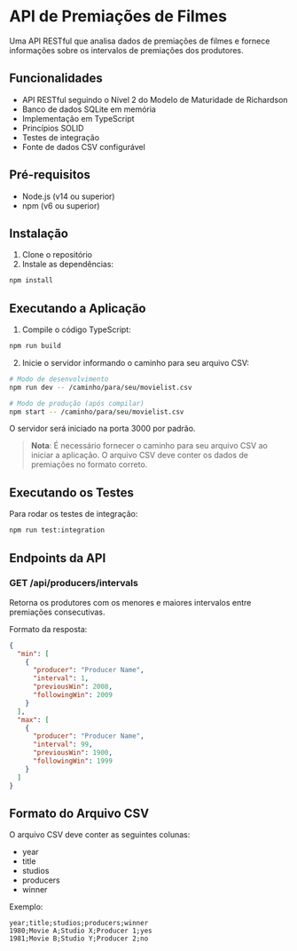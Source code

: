 
# API de Premiações de Filmes

Uma API RESTful que analisa dados de premiações de filmes e fornece informações sobre os intervalos de premiações dos produtores.

## Funcionalidades

- API RESTful seguindo o Nível 2 do Modelo de Maturidade de Richardson  
- Banco de dados SQLite em memória  
- Implementação em TypeScript  
- Princípios SOLID  
- Testes de integração  
- Fonte de dados CSV configurável  

## Pré-requisitos

- Node.js (v14 ou superior)  
- npm (v6 ou superior)  

## Instalação

1. Clone o repositório  
2. Instale as dependências:  
```bash
npm install
```

## Executando a Aplicação

1. Compile o código TypeScript:  
```bash
npm run build
```

2. Inicie o servidor informando o caminho para seu arquivo CSV:  
```bash
# Modo de desenvolvimento
npm run dev -- /caminho/para/seu/movielist.csv

# Modo de produção (após compilar)
npm start -- /caminho/para/seu/movielist.csv
```

O servidor será iniciado na porta 3000 por padrão.

> **Nota**: É necessário fornecer o caminho para seu arquivo CSV ao iniciar a aplicação. O arquivo CSV deve conter os dados de premiações no formato correto.

## Executando os Testes

Para rodar os testes de integração:  
```bash
npm run test:integration
```

## Endpoints da API

### GET /api/producers/intervals

Retorna os produtores com os menores e maiores intervalos entre premiações consecutivas.

Formato da resposta:
```json
{
  "min": [
    {
      "producer": "Producer Name",
      "interval": 1,
      "previousWin": 2008,
      "followingWin": 2009
    }
  ],
  "max": [
    {
      "producer": "Producer Name",
      "interval": 99,
      "previousWin": 1900,
      "followingWin": 1999
    }
  ]
}
```

## Formato do Arquivo CSV

O arquivo CSV deve conter as seguintes colunas:
- year  
- title  
- studios  
- producers  
- winner  

Exemplo:  
```csv
year;title;studios;producers;winner
1980;Movie A;Studio X;Producer 1;yes
1981;Movie B;Studio Y;Producer 2;no
```
